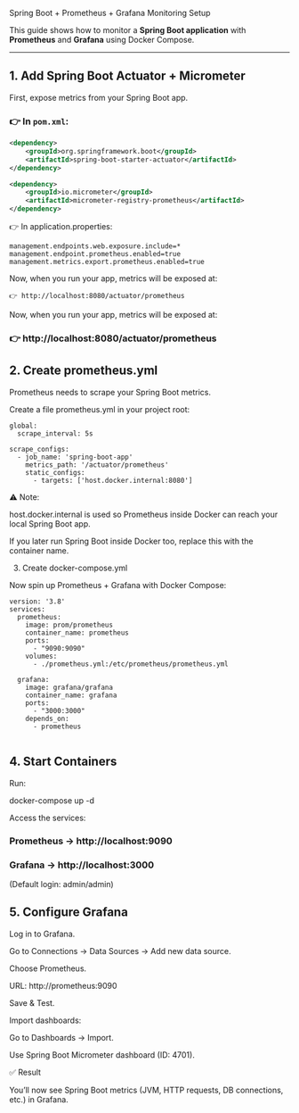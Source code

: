  Spring Boot + Prometheus + Grafana Monitoring Setup

This guide shows how to monitor a **Spring Boot application** with **Prometheus** and **Grafana** using Docker Compose.

---

## 1. Add Spring Boot Actuator + Micrometer

First, expose metrics from your Spring Boot app.

### 👉 In `pom.xml`:
```xml
<dependency>
    <groupId>org.springframework.boot</groupId>
    <artifactId>spring-boot-starter-actuator</artifactId>
</dependency>

<dependency>
    <groupId>io.micrometer</groupId>
    <artifactId>micrometer-registry-prometheus</artifactId>
</dependency>
```

👉 In application.properties:
```
management.endpoints.web.exposure.include=*
management.endpoint.prometheus.enabled=true
management.metrics.export.prometheus.enabled=true
```
Now, when you run your app, metrics will be exposed at:

```
👉 http://localhost:8080/actuator/prometheus
```
Now, when you run your app, metrics will be exposed at:

### 👉 http://localhost:8080/actuator/prometheus


## 2. Create prometheus.yml

Prometheus needs to scrape your Spring Boot metrics.

Create a file prometheus.yml in your project root:
```
global:
  scrape_interval: 5s

scrape_configs:
  - job_name: 'spring-boot-app'
    metrics_path: '/actuator/prometheus'
    static_configs:
      - targets: ['host.docker.internal:8080']

```
⚠️ Note:

host.docker.internal is used so Prometheus inside Docker can reach your local Spring Boot app.

If you later run Spring Boot inside Docker too, replace this with the container name.


3. Create docker-compose.yml

Now spin up Prometheus + Grafana with Docker Compose:
```
version: '3.8'
services:
  prometheus:
    image: prom/prometheus
    container_name: prometheus
    ports:
      - "9090:9090"
    volumes:
      - ./prometheus.yml:/etc/prometheus/prometheus.yml

  grafana:
    image: grafana/grafana
    container_name: grafana
    ports:
      - "3000:3000"
    depends_on:
      - prometheus


```
## 4. Start Containers

Run:

docker-compose up -d


Access the services:

### Prometheus → http://localhost:9090

### Grafana → http://localhost:3000

(Default login: admin/admin)

## 5. Configure Grafana

Log in to Grafana.

Go to Connections → Data Sources → Add new data source.

Choose Prometheus.

URL: http://prometheus:9090

Save & Test.

Import dashboards:

Go to Dashboards → Import.

Use Spring Boot Micrometer dashboard (ID: 4701).

✅ Result

You’ll now see Spring Boot metrics (JVM, HTTP requests, DB connections, etc.) in Grafana.
